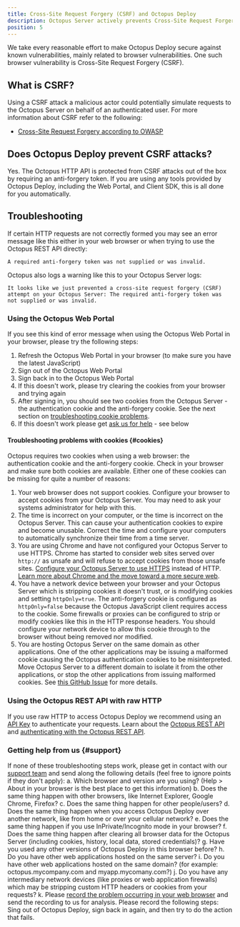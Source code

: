 ```yaml
---
title: Cross-Site Request Forgery (CSRF) and Octopus Deploy
description: Octopus Server actively prevents Cross-Site Request Forgery (CSRF) using anti-forgery tokens.
position: 5
---
```


We take every reasonable effort to make Octopus Deploy secure against known vulnerabilities, mainly related to browser vulnerabilities. One such browser vulnerability is Cross-Site Request Forgery (CSRF).

## What is CSRF?

Using a CSRF attack a malicious actor could potentially simulate requests to the Octopus Server on behalf of an authenticated user. For more information about CSRF refer to the following:

- [Cross-Site Request Forgery according to OWASP](https://www.owasp.org/index.php/Cross-Site_Request_Forgery_(CSRF))

## Does Octopus Deploy prevent CSRF attacks?

Yes. The Octopus HTTP API is protected from CSRF attacks out of the box by requiring an anti-forgery token. If you are using any tools provided by Octopus Deploy, including the Web Portal, and Client SDK, this is all done for you automatically.

## Troubleshooting

If certain HTTP requests are not correctly formed you may see an error message like this either in your web browser or when trying to use the Octopus REST API directly:

`A required anti-forgery token was not supplied or was invalid.`

Octopus also logs a warning like this to your Octopus Server logs:

`It looks like we just prevented a cross-site request forgery (CSRF) attempt on your Octopus Server: The required anti-forgery token was not supplied or was invalid.`

### Using the Octopus Web Portal

If you see this kind of error message when using the Octopus Web Portal in your browser, please try the following steps:

1. Refresh the Octopus Web Portal in your browser (to make sure you have the latest JavaScript)
1. Sign out of the Octopus Web Portal
1. Sign back in to the Octopus Web Portal
1. If this doesn't work, please try clearing the cookies from your browser and trying again
1. After signing in, you should see two cookies from the Octopus Server - the authentication cookie and the anti-forgery cookie. See the next section on [troubleshooting cookie problems](#cookies).
1. If this doesn't work please get [ask us for help](#support) - see below

#### Troubleshooting problems with cookies {#cookies}

Octopus requires two cookies when using a web browser: the authentication cookie and the anti-forgery cookie. Check in your browser and make sure both cookies are available. Either one of these cookies can be missing for quite a number of reasons:

1. Your web browser does not support cookies. Configure your browser to accept cookies from your Octopus Server. You may need to ask your systems administrator for help with this.
1. The time is incorrect on your computer, or the time is incorrect on the Octopus Server. This can cause your authentication cookies to expire and become unusable. Correct the time and configure your computers to automatically synchronize their time from a time server.
1. You are using Chrome and have not configured your Octopus Server to use HTTPS. Chrome has started to consider web sites served over `http://` as unsafe and will refuse to accept cookies from those unsafe sites. [Configure your Octopus Server to use HTTPS](/docs/how-to/expose-the-octopus-web-portal-over-https.md) instead of HTTP. [Learn more about Chrome and the move toward a more secure web](https://security.googleblog.com/2016/09/moving-towards-more-secure-web.html).
1. You have a network device between your browser and your Octopus Server which is stripping cookies it doesn't trust, or is modifying cookies and setting `httpOnly=true`. The anti-forgery cookie is configured as `httpOnly=false` because the Octopus JavaScript client requires access to the cookie. Some firewalls or proxies can be configured to strip or modify cookies like this in the HTTP response headers. You should configure your network device to allow this cookie through to the browser without being removed nor modified.
1. You are hosting Octopus Server on the same domain as other applications. One of the other applications may be issuing a malformed cookie causing the Octopus authentication cookies to be misinterpreted. Move Octopus Server to a different domain to isolate it from the other applications, or stop the other applications from issuing malformed cookies. See [this GitHub Issue](https://github.com/OctopusDeploy/Issues/issues/2343) for more details.

### Using the Octopus REST API with raw HTTP

If you use raw HTTP to access Octopus Deploy we recommend using an [API Key](/docs/how-to/how-to-create-an-api-key.md) to authenticate your requests. Learn about the [Octopus REST API](/docs/api-and-integration/octopus-rest-api.md) and [authenticating with the Octopus REST API](https://github.com/OctopusDeploy/OctopusDeploy-Api/wiki/Authentication).

### Getting help from us {#support}

If none of these troubleshooting steps work, please get in contact with our [support team](https://octopus.com/support) and send along the following details (feel free to ignore points if they don't apply):
  a. Which browser and version are you using? (Help > About in your browser is the best place to get this information)
  b. Does the same thing happen with other browsers, like Internet Explorer, Google Chrome, Firefox?
  c. Does the same thing happen for other people/users?
  d. Does the same thing happen when you access Octopus Deploy over another network, like from home or over your cellular network?
  e. Does the same thing happen if you use InPrivate/Incognito mode in your browser?
  f. Does the same thing happen after clearing all browser data for the Octopus Server (including cookies, history, local data, stored credentials)?
  g. Have you used any other versions of Octopus Deploy in this browser before?
  h. Do you have other web applications hosted on the same server?
  i. Do you have other web applications hosted on the same domain? (for example: octopus.mycompany.com and myapp.mycomany.com?)
  j. Do you have any intermediary network devices (like proxies or web application firewalls) which may be stripping custom HTTP headers or cookies from your requests?
  k. Please [record the problem occurring in your web browser](/docs/how-to/record-a-problem-with-your-browser.md) and send the recording to us for analysis. Please record the following steps: Sing out of Octopus Deploy, sign back in again, and then try to do the action that fails.
